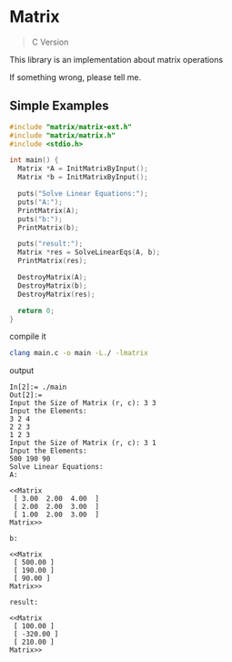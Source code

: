 # Matrix

> C Version

This library is an implementation about matrix operations

If something wrong, please tell me.

## Simple Examples

```c
#include "matrix/matrix-ext.h"
#include "matrix/matrix.h"
#include <stdio.h>

int main() {
  Matrix *A = InitMatrixByInput();
  Matrix *b = InitMatrixByInput();

  puts("Solve Linear Equations:");
  puts("A:");
  PrintMatrix(A);
  puts("b:");
  PrintMatrix(b);

  puts("result:");
  Matrix *res = SolveLinearEqs(A, b);
  PrintMatrix(res);

  DestroyMatrix(A);
  DestroyMatrix(b);
  DestroyMatrix(res);

  return 0;
}
```

compile it

```bash
clang main.c -o main -L./ -lmatrix
```

output

```text
In[2]:= ./main 
Out[2]:= 
Input the Size of Matrix (r, c): 3 3
Input the Elements: 
3 2 4
2 2 3
1 2 3
Input the Size of Matrix (r, c): 3 1
Input the Elements: 
500 190 90
Solve Linear Equations:
A:

<<Matrix
 [ 3.00  2.00  4.00  ]
 [ 2.00  2.00  3.00  ]
 [ 1.00  2.00  3.00  ]
Matrix>>

b:

<<Matrix
 [ 500.00 ]
 [ 190.00 ]
 [ 90.00 ]
Matrix>>

result:

<<Matrix
 [ 100.00 ]
 [ -320.00 ]
 [ 210.00 ]
Matrix>>
```